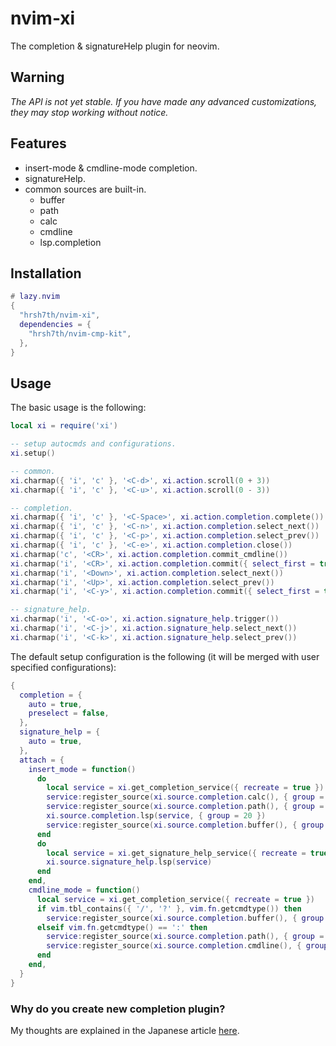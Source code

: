 # nvim-xi

The completion & signatureHelp plugin for neovim.

## Warning

_The API is not yet stable. If you have made any advanced customizations, they
may stop working without notice._

## Features

- insert-mode & cmdline-mode completion.
- signatureHelp.
- common sources are built-in.
  - buffer
  - path
  - calc
  - cmdline
  - lsp.completion

## Installation

```lua
# lazy.nvim
{
  "hrsh7th/nvim-xi",
  dependencies = {
    "hrsh7th/nvim-cmp-kit",
  },
}
```

## Usage

The basic usage is the following:

```lua
local xi = require('xi')

-- setup autocmds and configurations.
xi.setup()

-- common.
xi.charmap({ 'i', 'c' }, '<C-d>', xi.action.scroll(0 + 3))
xi.charmap({ 'i', 'c' }, '<C-u>', xi.action.scroll(0 - 3))

-- completion.
xi.charmap({ 'i', 'c' }, '<C-Space>', xi.action.completion.complete())
xi.charmap({ 'i', 'c' }, '<C-n>', xi.action.completion.select_next())
xi.charmap({ 'i', 'c' }, '<C-p>', xi.action.completion.select_prev())
xi.charmap({ 'i', 'c' }, '<C-e>', xi.action.completion.close())
xi.charmap('c', '<CR>', xi.action.completion.commit_cmdline())
xi.charmap('i', '<CR>', xi.action.completion.commit({ select_first = true }))
xi.charmap('i', '<Down>', xi.action.completion.select_next())
xi.charmap('i', '<Up>', xi.action.completion.select_prev())
xi.charmap('i', '<C-y>', xi.action.completion.commit({ select_first = true, replace = true, no_snippet = true }))

-- signature_help.
xi.charmap('i', '<C-o>', xi.action.signature_help.trigger())
xi.charmap('i', '<C-j>', xi.action.signature_help.select_next())
xi.charmap('i', '<C-k>', xi.action.signature_help.select_prev())
```

The default setup configuration is the following (it will be merged with user specified configurations):

```lua
{
  completion = {
    auto = true,
    preselect = false,
  },
  signature_help = {
    auto = true,
  },
  attach = {
    insert_mode = function()
      do
        local service = xi.get_completion_service({ recreate = true })
        service:register_source(xi.source.completion.calc(), { group = 1 })
        service:register_source(xi.source.completion.path(), { group = 10 })
        xi.source.completion.lsp(service, { group = 20 })
        service:register_source(xi.source.completion.buffer(), { group = 100 })
      end
      do
        local service = xi.get_signature_help_service({ recreate = true })
        xi.source.signature_help.lsp(service)
      end
    end,
    cmdline_mode = function()
      local service = xi.get_completion_service({ recreate = true })
      if vim.tbl_contains({ '/', '?' }, vim.fn.getcmdtype()) then
        service:register_source(xi.source.completion.buffer(), { group = 1 })
      elseif vim.fn.getcmdtype() == ':' then
        service:register_source(xi.source.completion.path(), { group = 1 })
        service:register_source(xi.source.completion.cmdline(), { group = 10 })
      end
    end,
  }
}
```


### Why do you create new completion plugin?

My thoughts are explained in the Japanese article
[here](https://zenn.dev/hrsh7th/articles/1d558a56084fe5).
```

